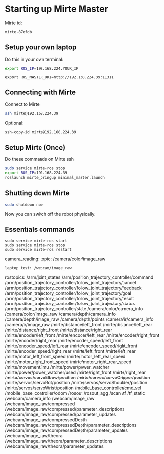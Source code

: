 # Starting up Mirte Master
Mirte id:
```
mirte-87efdb
```

## Setup your own laptop
Do this in your own terminal:
```bash
export ROS_IP=192.168.224.YOUR_IP
```
```
export ROS_MASTER_URI=http://192.168.224.39:11311
```

## Connecting with Mirte
Connect to Mirte
```bash
ssh mirte@192.168.224.39  
```

Optional:
```
ssh-copy-id mirte@192.168.224.39
```

## Setup Mirte (Once)
Do these commands on Mirte ssh
```bash
sudo service mirte-ros stop
export ROS_IP=192.168.224.39
roslaunch mirte_bringup minimal_master.launch
```

## Shutting down Mirte

```bash
sudo shutdown now
```
Now you can switch off the robot physically.

## Essentials commands
```
sudo service mirte-ros start
sudo service mirte-ros stop
sudo service mirte-ros restart
```

  camera_reading:
    topic: /camera/color/image_raw

    laptop test: /webcam/image_raw

rostopics:
/arm/joint_states
/arm/position_trajectory_controller/command
/arm/position_trajectory_controller/follow_joint_trajectory/cancel
/arm/position_trajectory_controller/follow_joint_trajectory/feedback
/arm/position_trajectory_controller/follow_joint_trajectory/goal
/arm/position_trajectory_controller/follow_joint_trajectory/result
/arm/position_trajectory_controller/follow_joint_trajectory/status
/arm/position_trajectory_controller/state
/camera/color/camera_info
/camera/color/image_raw
/camera/depth/camera_info
/camera/depth/image_raw
/camera/depth/points
/camera/ir/camera_info
/camera/ir/image_raw
/mirte/distance/left_front
/mirte/distance/left_rear
/mirte/distance/right_front
/mirte/distance/right_rear
/mirte/encoder/left_front
/mirte/encoder/left_rear
/mirte/encoder/right_front
/mirte/encoder/right_rear
/mirte/encoder_speed/left_front
/mirte/encoder_speed/left_rear
/mirte/encoder_speed/right_front
/mirte/encoder_speed/right_rear
/mirte/left_front
/mirte/left_rear
/mirte/motor_left_front_speed
/mirte/motor_left_rear_speed
/mirte/motor_right_front_speed
/mirte/motor_right_rear_speed
/mirte/movement/imu
/mirte/power/power_watcher
/mirte/power/power_watcher/used
/mirte/right_front
/mirte/right_rear
/mirte/servos/servoElbow/position
/mirte/servos/servoGripper/position
/mirte/servos/servoRot/position
/mirte/servos/servoShoulder/position
/mirte/servos/servoWrist/position
/mobile_base_controller/cmd_vel
/mobile_base_controller/odom
/rosout
/rosout_agg
/scan
/tf
/tf_static
/webcam/camera_info
/webcam/image_raw
/webcam/image_raw/compressed
/webcam/image_raw/compressed/parameter_descriptions
/webcam/image_raw/compressed/parameter_updates
/webcam/image_raw/compressedDepth
/webcam/image_raw/compressedDepth/parameter_descriptions
/webcam/image_raw/compressedDepth/parameter_updates
/webcam/image_raw/theora
/webcam/image_raw/theora/parameter_descriptions
/webcam/image_raw/theora/parameter_updates
